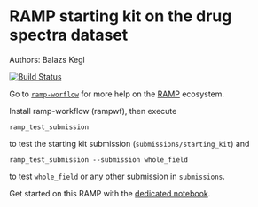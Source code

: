 # RAMP starting kit on the drug spectra dataset

Authors: Balazs Kegl

[![Build Status](https://travis-ci.org/ramp-kits/el_nino.svg?branch=master)](https://travis-ci.org/ramp-kits/el_nino)

Go to [`ramp-worflow`](https://github.com/paris-saclay-cds/ramp-workflow) for more help on the [RAMP](http:www.ramp.studio) ecosystem.

Install ramp-workflow (rampwf), then execute

```
ramp_test_submission
```

to test the starting kit submission (`submissions/starting_kit`) and

```
ramp_test_submission --submission whole_field
```

to test `whole_field` or any other submission in `submissions`.

Get started on this RAMP with the [dedicated notebook](el_nino_starting_kit.ipynb).
